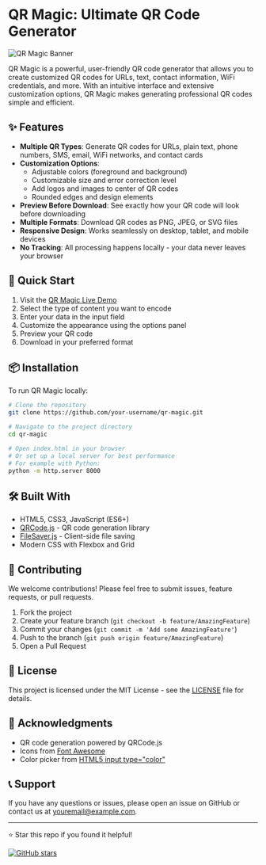 # QR Magic: Ultimate QR Code Generator

![QR Magic Banner](https://via.placeholder.com/800x200?text=QR+Magic+-+Generate+Dynamic+QR+Codes+Easily)

QR Magic is a powerful, user-friendly QR code generator that allows you to create customized QR codes for URLs, text, contact information, WiFi credentials, and more. With an intuitive interface and extensive customization options, QR Magic makes generating professional QR codes simple and efficient.

## ✨ Features

- **Multiple QR Types**: Generate QR codes for URLs, plain text, phone numbers, SMS, email, WiFi networks, and contact cards
- **Customization Options**: 
  - Adjustable colors (foreground and background)
  - Customizable size and error correction level
  - Add logos and images to center of QR codes
  - Rounded edges and design elements
- **Preview Before Download**: See exactly how your QR code will look before downloading
- **Multiple Formats**: Download QR codes as PNG, JPEG, or SVG files
- **Responsive Design**: Works seamlessly on desktop, tablet, and mobile devices
- **No Tracking**: All processing happens locally - your data never leaves your browser

## 🚀 Quick Start

1. Visit the [QR Magic Live Demo](https://your-username.github.io/qr-magic)
2. Select the type of content you want to encode
3. Enter your data in the input field
4. Customize the appearance using the options panel
5. Preview your QR code
6. Download in your preferred format

## 📦 Installation

To run QR Magic locally:

```bash
# Clone the repository
git clone https://github.com/your-username/qr-magic.git

# Navigate to the project directory
cd qr-magic

# Open index.html in your browser
# Or set up a local server for best performance
# For example with Python:
python -m http.server 8000
```

## 🛠️ Built With

- HTML5, CSS3, JavaScript (ES6+)
- [QRCode.js](https://davidshimjs.github.io/qrcodejs/) - QR code generation library
- [FileSaver.js](https://github.com/eligrey/FileSaver.js) - Client-side file saving
- Modern CSS with Flexbox and Grid

## 🤝 Contributing

We welcome contributions! Please feel free to submit issues, feature requests, or pull requests.

1. Fork the project
2. Create your feature branch (`git checkout -b feature/AmazingFeature`)
3. Commit your changes (`git commit -m 'Add some AmazingFeature'`)
4. Push to the branch (`git push origin feature/AmazingFeature`)
5. Open a Pull Request

## 📄 License

This project is licensed under the MIT License - see the [LICENSE](LICENSE) file for details.

## 🙏 Acknowledgments

- QR code generation powered by QRCode.js
- Icons from [Font Awesome](https://fontawesome.com/)
- Color picker from [HTML5 input type="color"](https://developer.mozilla.org/en-US/docs/Web/HTML/Element/input/color)

## 📞 Support

If you have any questions or issues, please open an issue on GitHub or contact us at youremail@example.com.

---

⭐ Star this repo if you found it helpful!

[![GitHub stars](https://img.shields.io/github/stars/your-username/qr-magic?style=social)](https://github.com/your-username/qr-magic)
